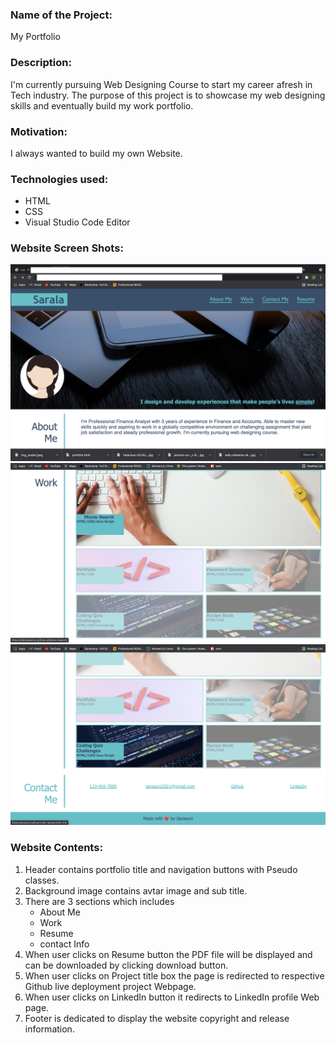 ### Name of the Project: ###
My Portfolio


### Description: ###
I'm currently pursuing Web Designing Course to start my career afresh in Tech industry. The purpose of this project is to showcase my web designing skills and eventually build my work portfolio.


### Motivation: ###
I always wanted to build my own Website.


### Technologies used: ###
   * HTML
   * CSS
   * Visual Studio Code Editor


### Website Screen Shots: ###
![image](Assets/screenshots/screenshot-1.png)
![image](Assets/screenshots/screenshot-2.png)
![image](Assets/screenshots/screenshot-3.png)


### Website Contents: ###
1. Header contains portfolio title and navigation buttons with Pseudo classes.
2. Background image contains avtar image and sub title.
3. There are 3 sections which includes
      * About Me
      * Work
      * Resume
      * contact Info
4. When user clicks on Resume button the PDF file will be displayed and can be downloaded by clicking       download button. 
5. When user clicks on Project title box the page is redirected to respective Github live deployment project Webpage.
6. When user clicks on LinkedIn button it redirects to LinkedIn profile Web page.
6. Footer is dedicated to display the website copyright and release information.
